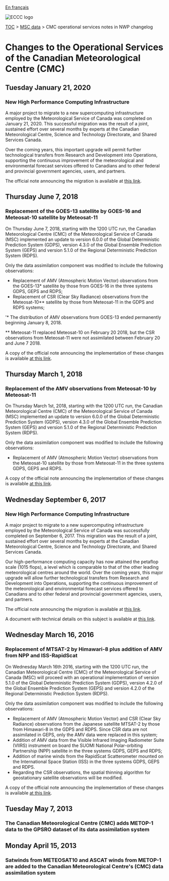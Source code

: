 [En français](changelog_multisystems_fr.md)

![ECCC logo](../img_eccc-logo.png)

[TOC](../readme_en.md) >  [MSC data](readme_en.md) > CMC operational services notes in NWP changelog

# Changes to the Operational Services of the Canadian Meteorological Centre (CMC)

## Tuesday January 21, 2020

### New High Performance Computing Infrastructure

A major project to migrate to a new supercomputing infrastructure employed by the Meteorological Service of Canada was completed on January 21, 2020. This successful migration was the result of a joint, sustained effort over several months by experts at the Canadian Meteorological Centre, Science and Technology Directorate, and Shared Services Canada.

Over the coming years, this important upgrade will permit further technological transfers from Research and Development into Operations, supporting the continuous improvement of the meteorological and environmental forecast services offered to Canadians and to other federal and provincial government agencies, users, and partners.

The official note announcing the migration is available at [this link](https://dd.meteo.gc.ca/doc/genots/2020/01/17/NOCN03_CWAO_171911___36984).

## Thursday June 7, 2018

### Replacement of the GOES-13 satellite by GOES-16 and Meteosat-10 satellite by Meteosat-11

On Thursday June 7, 2018, starting with the 1200 UTC run, the Canadian Meteorological Centre (CMC) of the Meteorological Service of Canada (MSC) implemented an update to version 6.0.0 of the Global Deterministic Prediction System (GDPS), version 4.3.0 of the Global Ensemble Prediction System (GEPS) and version 5.1.0 of the Regional Deterministic Prediction System (RDPS).

Only the data assimilation component was modified to include the following observations:

* Replacement of AMV (Atmospheric Motion Vector) observations from the GOES-13* satellite by those from GOES-16 in the three systems GDPS, GEPS and RDPS;
* Replacement of CSR (Clear Sky Radiance) observations from the Meteosat-10** satellite by those from Meteosat-11 in the GDPS and RDPS systems;

'* The distribution of AMV observations from GOES-13 ended permanently beginning January 8, 2018.

** Meteosat-11 replaced Meteosat-10 on February 20 2018, but the CSR observations from Meteosat-11 were not assimilated between February 20 and June 7 2018.

A copy of the official note announcing the implementation of these changes is available [at this link]().

## Thursday March 1, 2018

### Replacement of the AMV observations from Meteosat-10 by Meteosat-11

On Thursday March 1st, 2018, starting with the 1200 UTC run, the Canadian Meteorological Centre (CMC) of the Meteorological Service of Canada (MSC) implemented an update to version 6.0.0 of the Global Deterministic Prediction System (GDPS), version 4.3.0 of the Global Ensemble Prediction System (GEPS) and version 5.1.0 of the Regional Deterministic Prediction System (RDPS).

Only the data assimilation component was modified to include the following observations:

* Replacement of AMV (Atmospheric Motion Vector) observations from the Meteosat-10 satellite by those from Meteosat-11 in the three systems GDPS, GEPS and RDPS.

A copy of the official note announcing the implementation of these changes is available [at this link](https://dd.meteo.gc.ca/doc/genots/2018/06/18/NOCN03_CWAO_181205___20058).

## Wednesday September 6, 2017

### New High Performance Computing Infrastructure

A major project to migrate to a new supercomputing infrastructure employed by the Meteorological Service of Canada was successfully completed on September 6, 2017. This migration was the result of a joint, sustained effort over several months by experts at the Canadian Meteorological Centre, Science and Technology Directorate, and Shared Services Canada.

Our high-performance computing capacity has now attained the petaflop scale (1015 flops), a level which is comparable to that of the other leading meteorological centres around the world. Over the coming years, this major upgrade will allow further technological transfers from Research and Development into Operations, supporting the continuous improvement of the meteorological and environmental forecast services offered to Canadians and to other federal and provincial government agencies, users, and partners.

The official note announcing the migration is available at [this link](https://dd.meteo.gc.ca/doc/genots/2017/08/31/NOCN03_CWAO_312003___11256).

A document with technical details on this subject is available at [this link](https://collaboration.cmc.ec.gc.ca/cmc/CMOI/product_guide/docs/tech_notes/HPC_Migration2017_tech_e.pdf).

## Wednesday March 16, 2016

### Replacement of MTSAT-2 by Himawari-8 plus addition of AMV from NPP and ISS-RapidScat

On Wednesday March 16th 2016, starting with the 1200 UTC run, the Canadian Meteorological Centre (CMC) of the Meteorological Service of Canada (MSC) will proceed with an operational implementation of version 5.1.0 of the Global Deterministic Prediction System (GDPS), version 4.2.0 of the Global Ensemble Prediction System (GEPS) and version 4.2.0 of the Regional Deterministic Prediction System (RDPS).

Only the data assimilation component was modified to include the following observations:

* Replacement of AMV (Atmospheric Motion Vector) and CSR (Clear Sky Radiance) observations from the Japanese satellite MTSAT-2 by those from Himawari-8 in the GDPS and RDPS. Since CSR data are not assimilated in GEPS, only the AMV data were replaced in this system;
* Addition of AMV data from the Visible Infrared Imaging Radiometer Suite (VIIRS) instrument on board the SUOMI National Polar-orbiting Partnership (NPP) satellite in the three systems GDPS, GEPS and RDPS;
* Addition of marine winds from the RapidScat Scatterometer mounted on the International Space Station (ISS) in the three systems GDPS, GEPS and RDPS.
* Regarding the CSR observations, the spatial thinning algorithm for geostationary satellite observations will be modified.

A copy of the official note announcing the implementation of these changes is available [at this link](https://dd.meteo.gc.ca/doc/genots/2016/03/15/NOCN03_CWAO_151730___00994).

## Tuesday May 7, 2013

### The Canadian Meteorological Centre (CMC) adds METOP-1 data to the GPSRO dataset of its data assimilation system

## Monday April 15, 2013

### Satwinds from METEOSAT10 and ASCAT winds from METOP-1 are added to the Canadian Meteorological Centre's (CMC) data assimilation system